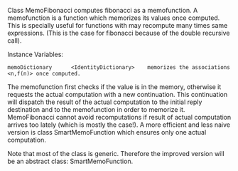 Class MemoFibonacci computes fibonacci as a memofunction.
A memofunction is a function which memorizes its values once computed. This is specially useful for functions with may recompute many times same expressions. (This is the case for fibonacci because of the double recursive call).

Instance Variables:

	memoDictionary		<IdentityDictionary>	memorizes the associations <n,f(n)> once computed.

The memofunction first checks if the value is in the memory, otherwise it requests the actual computation with a new continuation. This continuation will dispatch the result of the actual computation to the initial reply destination and to the memofunction in order to memorize it.
MemoFibonacci cannot avoid recomputations if result of actual computation arrives too lately (which is mostly the case!).
A more efficient and less naive version is class SmartMemoFunction which ensures only one actual computation.

Note that most of the class is generic. Therefore the improved version will be an abstract class: SmartMemoFunction.